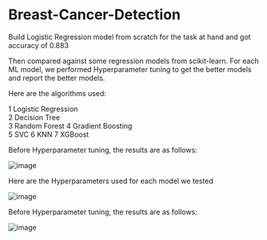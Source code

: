 # Breast-Cancer-Detection

Build Logistic Regression model from scratch for the task at hand and got accuracy of 0.883


Then compared against some regression models from scikit-learn. For each ML model, we performed Hyperparameter tuning to get the better models and report the better models.

Here are the algorithms used:

1 Logistic Regression	
2	Decision Tree	
3	Random Forest
4	Gradient Boosting	
5	SVC	
6	KNN	
7 XGBoost

Before Hyperparameter tuning, the results are as follows:

![image](https://github.com/Hrushi-E/Breast-Cancer-Detection/assets/122773291/51aa6160-ef4b-4572-b9dc-aaf2705b8844)


Here are the Hyperparameters used for each model we tested

![image](https://github.com/Hrushi-E/Breast-Cancer-Detection/assets/122773291/cd933f0d-0601-4a8c-8760-5f972a564e4c)


Before Hyperparameter tuning, the results are as follows:

![image](https://github.com/Hrushi-E/Breast-Cancer-Detection/assets/122773291/67aaadff-b2e9-40a3-ae02-3293935e758b)
